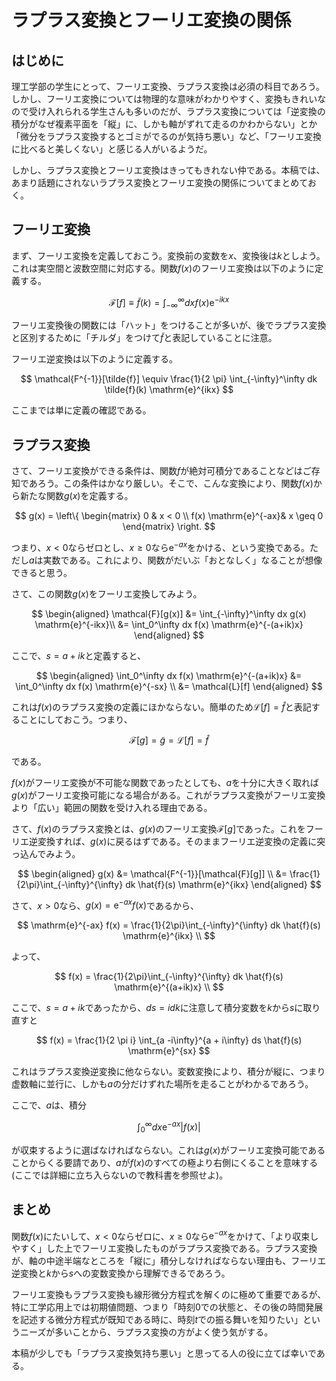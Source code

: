 # ラプラス変換とフーリエ変換の関係

## はじめに

理工学部の学生にとって、フーリエ変換、ラプラス変換は必須の科目であろう。しかし、フーリエ変換については物理的な意味がわかりやすく、変換もきれいなので受け入れられる学生さんも多いのだが、ラプラス変換については「逆変換の積分がなぜ複素平面を「縦」に、しかも軸がずれて走るのかわからない」とか「微分をラプラス変換するとゴミがでるのが気持ち悪い」など、「フーリエ変換に比べると美しくない」と感じる人がいるようだ。

しかし、ラプラス変換とフーリエ変換はきってもきれない仲である。本稿では、あまり話題にされないラプラス変換とフーリエ変換の関係についてまとめておく。

## フーリエ変換

まず、フーリエ変換を定義しておこう。変換前の変数を$x$、変換後は$k$としよう。これは実空間と波数空間に対応する。関数$f(x)$のフーリエ変換は以下のように定義する。

$$
\mathcal{F}[f] \equiv \tilde{f}(k) = \int_{-\infty}^\infty dx f(x) \mathrm{e}^{-ikx}
$$

フーリエ変換後の関数には「ハット」をつけることが多いが、後でラプラス変換と区別するために「チルダ」をつけて$\tilde{f}$と表記していることに注意。

フーリエ逆変換は以下のように定義する。

$$
\mathcal{F^{-1}}[\tilde{f}] \equiv \frac{1}{2 \pi} \int_{-\infty}^\infty dk \tilde{f}(k) \mathrm{e}^{ikx}
$$

ここまでは単に定義の確認である。

## ラプラス変換

さて、フーリエ変換ができる条件は、関数$f$が絶対可積分であることなどはご存知であろう。この条件はかなり厳しい。そこで、こんな変換により、関数$f(x)$から新たな関数$g(x)$を定義する。

$$
g(x) = 
\left\{
\begin{matrix}
0 & x < 0 \\
f(x) \mathrm{e}^{-ax}& x \geq 0
\end{matrix}
\right.
$$

つまり、$x<0$ならゼロとし、$x\geq 0$なら$\mathrm{e}^{-ax}$をかける、という変換である。ただし$a$は実数である。これにより、関数がだいぶ「おとなしく」なることが想像できると思う。

さて、この関数$g(x)$をフーリエ変換してみよう。

$$
\begin{aligned}
\mathcal{F}[g(x)] &= \int_{-\infty}^\infty dx g(x) \mathrm{e}^{-ikx}\\
&= \int_0^\infty dx f(x) \mathrm{e}^{-(a+ik)x}
\end{aligned}
$$

ここで、$s = a + i k$と定義すると、

$$
\begin{aligned}
\int_0^\infty dx f(x) \mathrm{e}^{-(a+ik)x} &= 
\int_0^\infty dx f(x) \mathrm{e}^{-sx} \\
&= \mathcal{L}[f]
\end{aligned}
$$

これは$f(x)$のラプラス変換の定義にほかならない。簡単のため$\mathcal{L}[f]=\hat{f}$と表記することにしておこう。つまり、

$$
\mathcal{F}[g] = \tilde{g} = \mathcal{L}[f] = \hat{f}
$$

である。


$f(x)$がフーリエ変換が不可能な関数であったとしても、$a$を十分に大きく取れば$g(x)$がフーリエ変換可能になる場合がある。これがラプラス変換がフーリエ変換より「広い」範囲の関数を受け入れる理由である。

さて、$f(x)$のラプラス変換とは、$g(x)$のフーリエ変換$\mathcal{F}[g]$であった。これをフーリエ逆変換すれば、$g(x)$に戻るはずである。そのままフーリエ逆変換の定義に突っ込んでみよう。

$$
\begin{aligned}
g(x) &=  \mathcal{F^{-1}}[\mathcal{F}[g]] \\
&= \frac{1}{2\pi}\int_{-\infty}^{\infty} dk \hat{f}(s) \mathrm{e}^{ikx}
\end{aligned}
$$

さて、$x>0$なら、$g(x) = \mathrm{e}^{-ax} f(x)$であるから、

$$
\mathrm{e}^{-ax} f(x) = \frac{1}{2\pi}\int_{-\infty}^{\infty} dk \hat{f}(s) \mathrm{e}^{ikx} \\
$$

よって、

$$
 f(x) = \frac{1}{2\pi}\int_{-\infty}^{\infty} dk \hat{f}(s) \mathrm{e}^{(a+ik)x} \\
$$

ここで、$s= a + ik$であったから、$ds = idk$に注意して積分変数を$k$から$s$に取り直すと

$$
f(x) = \frac{1}{2 \pi i} \int_{a -i\infty}^{a + i\infty} ds \hat{f}(s) \mathrm{e}^{sx}
$$

これはラプラス変換逆変換に他ならない。変数変換により、積分が縦に、つまり虚数軸に並行に、しかも$a$の分だけずれた場所を走ることがわかるであろう。

ここで、$a$は、積分

$$
\int_0^{\infty} dx \mathrm{e}^{-ax} |f(x)|
$$

が収束するように選ばなければならない。これは$g(x)$がフーリエ変換可能であることからくる要請であり、$a$が$f(x)$のすべての極より右側にくることを意味する(ここでは詳細に立ち入らないので教科書を参照せよ)。

## まとめ

関数$f(x)$にたいして、$x<0$ならゼロに、$x\geq 0$なら$\mathrm{e}^{-ax}$をかけて、「より収束しやすく」した上でフーリエ変換したものがラプラス変換である。ラプラス変換が、軸の中途半端なところを「縦に」積分しなければならない理由も、フーリエ逆変換と$k$から$s$への変数変換から理解できるであろう。

フーリエ変換もラプラス変換も線形微分方程式を解くのに極めて重要であるが、特に工学応用上では初期値問題、つまり「時刻$0$での状態と、その後の時間発展を記述する微分方程式が既知である時に、時刻$t$での振る舞いを知りたい」というニーズが多いことから、ラプラス変換の方がよく使う気がする。

本稿が少しでも「ラプラス変換気持ち悪い」と思ってる人の役に立てば幸いである。
